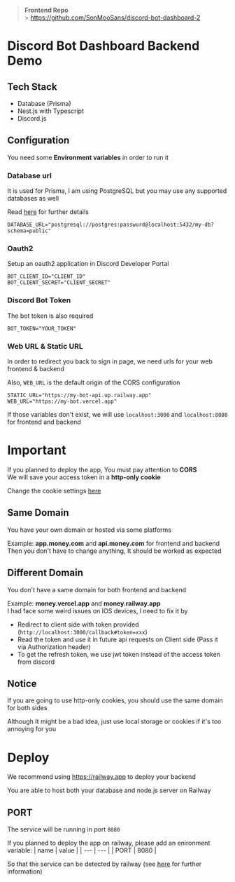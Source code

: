 > **Frontend Repo** <br/> > https://github.com/SonMooSans/discord-bot-dashboard-2

# Discord Bot Dashboard Backend Demo

## Tech Stack

- Database (Prisma)
- Nest.js with Typescript
- Discord.js

## Configuration

You need some **Environment variables** in order to run it

### Database url

It is used for Prisma, I am using PostgreSQL but you may use any supported databases as well

Read [here](https://www.prisma.io/docs/getting-started/setup-prisma/start-from-scratch/relational-databases/connect-your-database-typescript-postgres) for further details

`DATABASE_URL="postgresql://postgres:password@localhost:5432/my-db?schema=public"`

### Oauth2

Setup an oauth2 application in Discord Developer Portal

```
BOT_CLIENT_ID="CLIENT_ID"
BOT_CLIENT_SECRET="CLIENT_SECRET"
```

### Discord Bot Token

The bot token is also required

`BOT_TOKEN="YOUR_TOKEN"`

### Web URL & Static URL

In order to redirect you back to sign in page, we need urls for your web frontend & backend

Also, `WEB_URL` is the default origin of the CORS configuration

```
STATIC_URL="https://my-bot-api.up.railway.app"
WEB_URL="https://my-bot.vercel.app"
```

If those variables don't exist, we will use `localhost:3000` and `localhost:8080` for frontend and backend

# Important

If you planned to deploy the app, You must pay attention to **CORS** <br/>
We will save your access token in a **http-only cookie**

Change the cookie settings [here](.\src\controllers\auth.controller.ts)

## Same Domain

You have your own domain or hosted via some platforms

Example: **app.money.com** and **api.money.com** for frontend and backend <br/>
Then you don't have to change anything, It should be worked as expected

## Different Domain

You don't have a same domain for both frontend and backend

Example: **money.vercel.app** and **money.railway.app** <br/>
I had face some weird issues on IOS devices, I need to fix it by

- Redirect to client side with token provided (`http://localhost:3000/callback#token=xxx`)
- Read the token and use it in future api requests on Client side
  (Pass it via Authorization header)
- To get the refresh token, we use jwt token instead of the access token from discord

## Notice

If you are going to use http-only cookies, you should use the same domain for both sides

Although It might be a bad idea, just use local storage or cookies if it's too annoying for you <br/>

# Deploy

We recommend using https://railway.app to deploy your backend

You are able to host both your database and node.js server on Railway

## PORT

The service will be running in port `8080`

If you planned to deploy the app on railway, please add an enironment variable:
| name | value |
| --- | --- |
| PORT | 8080 |

So that the service can be detected by railway (see [here](https://docs.railway.app/deploy/railway-up) for further information)
